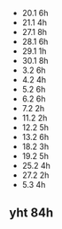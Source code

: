 - 20.1 6h
- 21.1 4h
- 27.1 8h
- 28.1 6h
- 29.1 1h
- 30.1 8h
- 3.2 6h
- 4.2 4h
- 5.2 6h
- 6.2 6h
- 7.2 2h
- 11.2 2h
- 12.2 5h
- 13.2 6h
- 18.2 3h
- 19.2 5h
- 25.2 4h
- 27.2 2h
- 5.3 4h
## yht 84h
